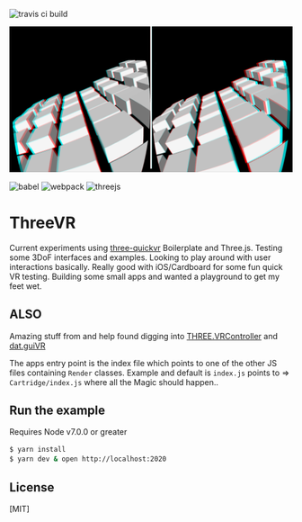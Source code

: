 ![travis ci build](https://travis-ci.org/pjkarlik/DepthCycle.svg?branch=master)

![ThreeVR](./splash3d.png)

![babel](https://img.shields.io/badge/three--quickvr-1.2.0-green.svg?style=flat-square)
![webpack](https://img.shields.io/badge/webpack-3.6.0-51b1c5.svg?style=flat-square)
![threejs](https://img.shields.io/badge/threejs-0.96.0-c55197.svg?style=flat-square)

# ThreeVR

  Current experiments using [three-quickvr](https://github.com/halvves/three-quickvr) Boilerplate and Three.js. Testing some 3DoF interfaces and examples. Looking to play around with user interactions basically. Really good with iOS/Cardboard for some fun quick VR testing. Building some small apps and wanted a playground to get my feet wet.

 ## ALSO
  Amazing stuff from and help found digging into [THREE.VRController](https://github.com/stewdio/THREE.VRController) and [dat.guiVR](https://github.com/dataarts/dat.guiVR)

  The apps entry point is the index file which points to one of the other JS files containing ```Render``` classes. Example and default is ```index.js``` points to => ```Cartridge/index.js``` where all the Magic should happen..

## Run the example
  Requires Node v7.0.0 or greater


```bash
$ yarn install
$ yarn dev & open http://localhost:2020
```

## License

[MIT]
